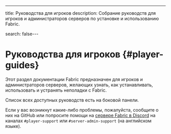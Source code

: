 ---
title: Руководства для игроков
description: Собрание руководств для игроков и администраторов серверов по установке и использованию Fabric.

search: false---

# Руководства для игроков {#player-guides}

Этот раздел документации Fabric предназначен для игроков и администраторов серверов, желающих узнать, как устанавливать, использовать и устранять неполадки с Fabric.

Список всех доступных руководств есть на боковой панели.

Если у вас возникнут какие-либо проблемы, пожалуйста, сообщите о них на GitHub или попросите помощи на [сервере Fabric в Discord](https://discord.gg/v6v4pMv) на каналах `#player-support` или `#server-admin-support` (на английском языке).

